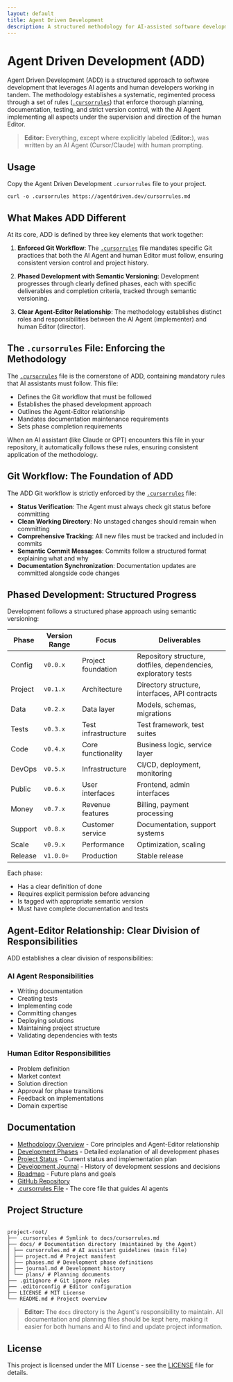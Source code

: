 ```yaml
---
layout: default
title: Agent Driven Development
description: A structured methodology for AI-assisted software development
---
```


# Agent Driven Development (ADD)

Agent Driven Development (ADD) is a structured approach to software development that leverages AI agents and human developers working in tandem. The methodology establishes a systematic, regimented process through a set of rules ([`.cursorrules`](cursorrules.md)) that enforce thorough planning, documentation, testing, and strict version control, with the AI Agent implementing all aspects under the supervision and direction of the human Editor.

> **Editor:** Everything, except where explicitly labeled (**Editor:**), was written by an AI Agent (Cursor/Claude) with human prompting.

## Usage

Copy the Agent Driven Development `.cursorrules` file to your project.

```
curl -o .cursorrules https://agentdriven.dev/cursorrules.md
```

## What Makes ADD Different

At its core, ADD is defined by three key elements that work together:

1. **Enforced Git Workflow**: The [`.cursorrules`](cursorrules.md) file mandates specific Git practices that both the AI Agent and human Editor must follow, ensuring consistent version control and project history.

2. **Phased Development with Semantic Versioning**: Development progresses through clearly defined phases, each with specific deliverables and completion criteria, tracked through semantic versioning.

3. **Clear Agent-Editor Relationship**: The methodology establishes distinct roles and responsibilities between the AI Agent (implementer) and human Editor (director).

## The `.cursorrules` File: Enforcing the Methodology

The [`.cursorrules`](cursorrules.md) file is the cornerstone of ADD, containing mandatory rules that AI assistants must follow. This file:

- Defines the Git workflow that must be followed
- Establishes the phased development approach
- Outlines the Agent-Editor relationship
- Mandates documentation maintenance requirements
- Sets phase completion requirements

When an AI assistant (like Claude or GPT) encounters this file in your repository, it automatically follows these rules, ensuring consistent application of the methodology.

## Git Workflow: The Foundation of ADD

The ADD Git workflow is strictly enforced by the [`.cursorrules`](cursorrules.md) file:

- **Status Verification**: The Agent must always check git status before committing
- **Clean Working Directory**: No unstaged changes should remain when committing
- **Comprehensive Tracking**: All new files must be tracked and included in commits
- **Semantic Commit Messages**: Commits follow a structured format explaining what and why
- **Documentation Synchronization**: Documentation updates are committed alongside code changes

## Phased Development: Structured Progress

Development follows a structured phase approach using semantic versioning:

| Phase   | Version Range | Focus               | Deliverables                                                    |
| ------- | ------------- | ------------------- | --------------------------------------------------------------- |
| Config  | `v0.0.x`      | Project foundation  | Repository structure, dotfiles, dependencies, exploratory tests |
| Project | `v0.1.x`      | Architecture        | Directory structure, interfaces, API contracts                  |
| Data    | `v0.2.x`      | Data layer          | Models, schemas, migrations                                     |
| Tests   | `v0.3.x`      | Test infrastructure | Test framework, test suites                                     |
| Code    | `v0.4.x`      | Core functionality  | Business logic, service layer                                   |
| DevOps  | `v0.5.x`      | Infrastructure      | CI/CD, deployment, monitoring                                   |
| Public  | `v0.6.x`      | User interfaces     | Frontend, admin interfaces                                      |
| Money   | `v0.7.x`      | Revenue features    | Billing, payment processing                                     |
| Support | `v0.8.x`      | Customer service    | Documentation, support systems                                  |
| Scale   | `v0.9.x`      | Performance         | Optimization, scaling                                           |
| Release | `v1.0.0+`     | Production          | Stable release                                                  |

Each phase:

- Has a clear definition of done
- Requires explicit permission before advancing
- Is tagged with appropriate semantic version
- Must have complete documentation and tests

## Agent-Editor Relationship: Clear Division of Responsibilities

ADD establishes a clear division of responsibilities:

### AI Agent Responsibilities

- Writing documentation
- Creating tests
- Implementing code
- Committing changes
- Deploying solutions
- Maintaining project structure
- Validating dependencies with tests

### Human Editor Responsibilities

- Problem definition
- Market context
- Solution direction
- Approval for phase transitions
- Feedback on implementations
- Domain expertise

## Documentation

- [Methodology Overview](methodology.html) - Core principles and Agent-Editor relationship
- [Development Phases](phases.html) - Detailed explanation of all development phases
- [Project Status](project.html) - Current status and implementation plan
- [Development Journal](journal.html) - History of development sessions and decisions
- [Roadmap](plans/roadmap.html) - Future plans and goals
- [GitHub Repository](https://github.com/AgentDriven/Development)
- [.cursorrules File](https://agentdriven.dev/cursorrules.md) - The core file that guides AI agents

## Project Structure

```

project-root/
├── .cursorrules # Symlink to docs/cursorrules.md
├── docs/ # Documentation directory (maintained by the Agent)
│ ├── cursorrules.md # AI assistant guidelines (main file)
│ ├── project.md # Project manifest
│ ├── phases.md # Development phase definitions
│ ├── journal.md # Development history
│ └── plans/ # Planning documents
├── .gitignore # Git ignore rules
├── .editorconfig # Editor configuration
├── LICENSE # MIT License
└── README.md # Project overview

```

> **Editor:** The `docs` directory is the Agent's responsibility to maintain. All documentation and planning files should be kept here, making it easier for both humans and AI to find and update project information.

## License

This project is licensed under the MIT License - see the [LICENSE](https://github.com/AgentDriven/Development/blob/main/LICENSE) file for details.

```

```
